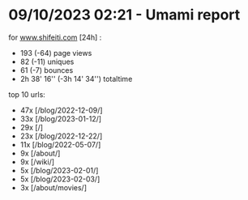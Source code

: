 # 09/10/2023 02:21 - Umami report
for www.shifeiti.com [24h] :

 - 193 (-64) page views
 - 82 (-11) uniques
 - 61 (-7) bounces
 - 2h 38' 16'' (-3h 14' 34'') totaltime


top 10 urls:
 - 47x [/blog/2022-12-09/]
 - 33x [/blog/2023-01-12/]
 - 29x [/]
 - 23x [/blog/2022-12-22/]
 - 11x [/blog/2022-05-07/]
 - 9x [/about/]
 - 9x [/wiki/]
 - 5x [/blog/2023-02-01/]
 - 5x [/blog/2023-02-03/]
 - 3x [/about/movies/]


